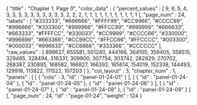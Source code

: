 {
  "title" : "Chapter 1, Page 0",
  "color_data" : {
    "percent_values" : [
      9,
      6,
      5,
      4,
      3,
      3,
      3,
      3,
      3,
      3,
      3,
      3,
      3,
      3,
      2,
      2,
      2,
      1,
      1,
      1,
      1,
      1,
      1,
      1,
      1,
      1,
      1,
      1
    ],
    "page_num" : 24,
    "labels" : [
      "#333333",
      "#666666",
      "#FFFF99",
      "#CC9966",
      "#CCCC99",
      "#996666",
      "#333300",
      "#999966",
      "#FFCC99",
      "#999999",
      "#666633",
      "#663333",
      "#FFFFCC",
      "#330033",
      "#CC9999",
      "#CCCC66",
      "#330000",
      "#996699",
      "#663366",
      "#CC99CC",
      "#FFCC66",
      "#FFCCCC",
      "#003300",
      "#000033",
      "#996633",
      "#CC6666",
      "#333366",
      "#CCCCCC"
    ],
    "raw_values" : [
      899627,
      655581,
      501240,
      444166,
      364105,
      359405,
      358515,
      329465,
      328494,
      316331,
      309900,
      307754,
      303742,
      282929,
      270702,
      268387,
      230895,
      168582,
      166827,
      166392,
      165614,
      154019,
      152338,
      144493,
      129916,
      113822,
      111522,
      107203
    ]
  },
  "col_layout" : 3,
  "chapter_num" : 1,
  "panels" : [
    [
      {
        "cols" : 3,
        "id" : "panel-01-24-01"
      }
    ],
    [
      {
        "id" : "panel-01-24-04"
      },
      {
        "id" : "panel-01-24-05"
      },
      {
        "id" : "panel-01-24-06"
      }
    ],
    [
      {
        "id" : "panel-01-24-07"
      },
      {
        "id" : "panel-01-24-08"
      },
      {
        "id" : "panel-01-24-09"
      }
    ]
  ],
  "page_num" : 24,
  "id" : "page-01-24",
  "weight" : 124
}
